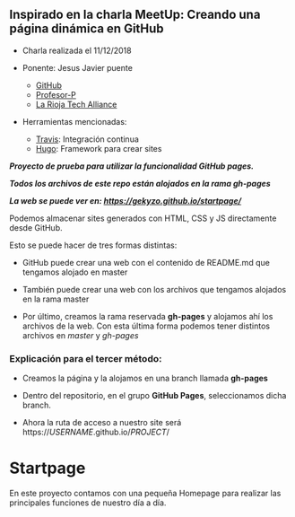 ## Inspirado en la charla MeetUp: Creando una página dinámica en GitHub

- Charla realizada el 11/12/2018

- Ponente: Jesus Javier puente 
    - [GitHub](https://github.com/chuchip)
    - [Profesor-P](http://www.profesor-p.com/)
    - [La Rioja Tech Alliance](http://www.lariojatech.org/)

- Herramientas mencionadas:
    - [Travis](https://travis-ci.org/): Integración continua
    - [Hugo](https://gohugo.io/): Framework para crear sites

***Proyecto de prueba para utilizar la funcionalidad GitHub pages.***

***Todos los archivos de este repo están alojados en la rama gh-pages***

***La web se puede ver en: https://gekyzo.github.io/startpage/***

Podemos almacenar sites generados con HTML, CSS y JS directamente desde GitHub.

Esto se puede hacer de tres formas distintas:

- GitHub puede crear una web con el contenido de README<a></a>.md que tengamos alojado en master

- También puede crear una web con los archivos que tengamos alojados en la rama master

- Por último, creamos la rama reservada **gh-pages** y alojamos ahí los archivos de la web. Con esta última forma podemos tener distintos archivos en *master* y *gh-pages*

### Explicación para el tercer método:

- Creamos la página y la alojamos en una branch llamada **gh-pages**

- Dentro del repositorio, en el grupo **GitHub Pages**, seleccionamos dicha branch.

- Ahora la ruta de acceso a nuestro site será https<a></a>://*USERNAME*.github.io/*PROJECT*/

# Startpage

En este proyecto contamos con una pequeña Homepage para realizar las principales funciones de nuestro día a día.